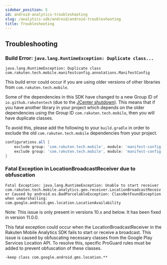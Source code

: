 ```yaml
---
sidebar_position: 5
id: android-analytics-troubleshooting
slug: /analytics-sdk/android/android-troubleshooting
title: Troubleshooting
---
```


## Troubleshooting

### Build Error: `java.lang.RuntimeException: Duplicate class...`
`java.lang.RuntimeException: Duplicate class com.rakuten.tech.mobile.manifestconfig.annotations.ManifestConfig`

This build error could occur if you are using older versions of other libraries from `com.rakuten.tech.mobile`.

Some of the dependencies in this SDK have changed to a new Group ID of `io.github.rakutentech` (due to the [JCenter shutdown](https://jfrog.com/blog/into-the-sunset-bintray-jcenter-gocenter-and-chartcenter/)).
This means that if you have another library in your project which depends on the older dependencies using the Group ID `com.rakuten.tech.mobile`, then you will have duplicate classes.

To avoid this, please add the following to your `build.gradle` in order to exclude the old `com.rakuten.tech.mobile` dependencies from your project.

```groovy
configurations.all {
    exclude group: 'com.rakuten.tech.mobile', module: 'manifest-config-processor'
    exclude group: 'com.rakuten.tech.mobile', module: 'manifest-config-annotations'
}
```

### Fatal Exception in LocationBroadcastReceiver due to obfuscation
`Fatal Exception: java.lang.RuntimeException: Unable to start receiver com.rakuten.tech.mobile.analytics.geo.receiver.LocationBroadcastReceiver Caused by android.os.BadParcelableException: ClassNotFoundException when unmarshalling: com.google.android.gms.location.LocationAvailability`

Note: This issue is only present in versions 10.x and below. It has been fixed in version 11.0.0.

This fatal exception could occur when the LocationBroadcastReceiver in the Rakuten Mobile Analytics SDK fails to start or receive a broadcast. This issue is caused by obfuscating necessary classes from the Google Play Services Location API. To resolve this, specific ProGuard rules must be added to prevent obfuscation of these classes.

``` 
-keep class com.google.android.gms.location.**
```
